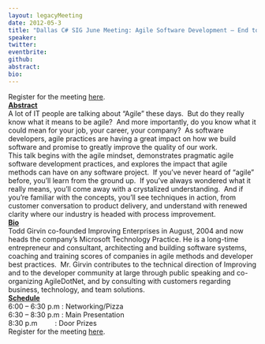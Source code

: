 ```yaml
---
layout: legacyMeeting
date: 2012-05-3
title: "Dallas C# SIG June Meeting: Agile Software Development – End to End"
speaker:
twitter:
eventbrite:
github:
abstract:
bio:
---
```


<div id="_mcePaste">
<div id="_mcePaste">Register for the meeting <a href="http://www.eventbrite.com/event/3584014885">here</a>.</div>
<div id="_mcePaste"><strong><span style="text-decoration: underline;">Abstract</span></strong></div>
<div id="_mcePaste">A lot of IT people are talking about &#8220;Agile&#8221; these days. &nbsp;But do they really know what it means to be agile? &nbsp;And more importantly, do you know what it could mean for your job, your career, your company? &nbsp;As software developers, agile practices are having a great impact on how we build software and promise to greatly improve the quality of our work.</div>
<div id="_mcePaste">This talk begins with the agile mindset, demonstrates pragmatic agile software development practices, and explores the impact that agile methods can have on any software project. &nbsp;If you&#8217;ve never heard of &#8220;agile&#8221; before, you&#8217;ll learn from the ground up. &nbsp;If you&#8217;ve always wondered what it really means, you&#8217;ll come away with a crystalized understanding. &nbsp;And if you&#8217;re familiar with the concepts, you&#8217;ll see techniques in action, from customer conversation to product delivery, and understand with renewed clarity where our industry is headed with process improvement.</div>
<div><strong><span style="text-decoration: underline;">Bio</span></strong></div>
<div id="_mcePaste">Todd Girvin co-founded Improving Enterprises in August, 2004 and now heads the company&#8217;s Microsoft Technology Practice. He is a long-time entrepreneur and consultant, architecting and building software systems, coaching and training scores of companies in agile methods and developer best practices. &nbsp;Mr. Girvin contributes to the technical direction of Improving and to the developer community at large through public speaking and co-organizing AgileDotNet, and by consulting with customers regarding business, technology, and team solutions.</div>
<div id="_mcePaste"><strong><span style="text-decoration: underline;">Schedule</span></strong></div>
<div id="_mcePaste">6:00 &#8211; 6:30 p.m : Networking/Pizza</div>
<div id="_mcePaste">6:30 &#8211; 8:30 p.m : Main Presentation</div>
<div id="_mcePaste">8:30 p.m &nbsp; &nbsp; &nbsp; &nbsp; : Door Prizes</div>
<div>Register for the meeting <a href="http://www.eventbrite.com/event/3584014885">here</a>.</div>
</div>

